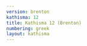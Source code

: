 ```yaml
---
version: brenton
kathisma: 12
title: Kathisma 12 (Brenton)
numbering: greek
layout: kathisma
---
```

